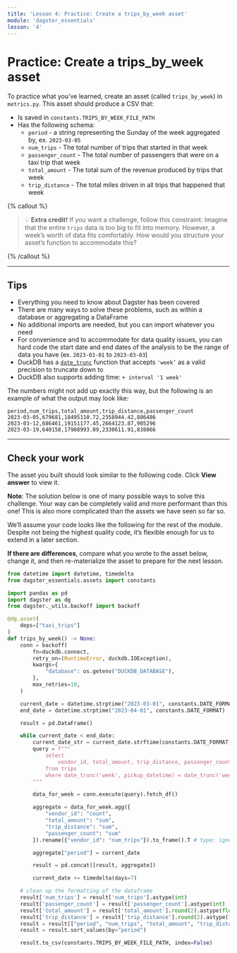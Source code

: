 ```yaml
---
title: 'Lesson 4: Practice: Create a trips_by_week asset'
module: 'dagster_essentials'
lesson: '4'
---
```


# Practice: Create a trips_by_week asset

To practice what you’ve learned, create an asset (called `trips_by_week`) in `metrics.py`. This asset should produce a CSV that:

- Is saved in `constants.TRIPS_BY_WEEK_FILE_PATH`
- Has the following schema:
  - `period` - a string representing the Sunday of the week aggregated by, ex. `2023-03-05`
  - `num_trips` - The total number of trips that started in that week
  - `passenger_count` - The total number of passengers that were on a taxi trip that week
  - `total_amount` - The total sum of the revenue produced by trips that week
  - `trip_distance` - The total miles driven in all trips that happened that week

{% callout %}

> 💡 **Extra credit!** If you want a challenge, follow this constraint:
> Imagine that the entire `trips` data is too big to fit into memory. However, a week’s worth of data fits comfortably. How would you structure your asset’s function to accommodate this?

{% /callout %}

---

## Tips

- Everything you need to know about Dagster has been covered
- There are many ways to solve these problems, such as within a database or aggregating a DataFrame
- No additional imports are needed, but you can import whatever you need
- For convenience and to accommodate for data quality issues, you can hard code the start date and end dates of the analysis to be the range of data you have (ex. `2023-03-01` to `2023-03-03`)
- DuckDB has a [`date_trunc`](https://duckdb.org/docs/sql/functions/date.html#date-functions) function that accepts `'week’` as a valid precision to truncate down to
- DuckDB also supports adding time: `+ interval '1 week'`

The numbers might not add up exactly this way, but the following is an example of what the output may look like:

```shell
period,num_trips,total_amount,trip_distance,passenger_count
2023-03-05,679681,18495110.72,2358944.42,886486
2023-03-12,686461,19151177.45,2664123.87,905296
2023-03-19,640158,17908993.09,2330611.91,838066
```

---

## Check your work

The asset you built should look similar to the following code. Click **View answer** to view it.

**Note**: The solution below is one of many possible ways to solve this challenge. Your way can be completely valid and more performant than this one! This is also more complicated than the assets we have seen so far so.

We’ll assume your code looks like the following for the rest of the module. Despite not being the highest quality code, it’s flexible enough for us to extend in a later section.

**If there are differences**, compare what you wrote to the asset below, change it, and then re-materialize the asset to prepare for the next lesson.

```python {% obfuscated="true" %}
from datetime import datetime, timedelta
from dagster_essentials.assets import constants

import pandas as pd
import dagster as dg
from dagster._utils.backoff import backoff

@dg.asset(
    deps=["taxi_trips"]
)
def trips_by_week() -> None:
    conn = backoff(
        fn=duckdb.connect,
        retry_on=(RuntimeError, duckdb.IOException),
        kwargs={
            "database": os.getenv("DUCKDB_DATABASE"),
        },
        max_retries=10,
    )

    current_date = datetime.strptime("2023-03-01", constants.DATE_FORMAT)
    end_date = datetime.strptime("2023-04-01", constants.DATE_FORMAT)

    result = pd.DataFrame()

    while current_date < end_date:
        current_date_str = current_date.strftime(constants.DATE_FORMAT)
        query = f"""
            select
                vendor_id, total_amount, trip_distance, passenger_count
            from trips
            where date_trunc('week', pickup_datetime) = date_trunc('week', '{current_date_str}'::date)
        """

        data_for_week = conn.execute(query).fetch_df()

        aggregate = data_for_week.agg({
            "vendor_id": "count",
            "total_amount": "sum",
            "trip_distance": "sum",
            "passenger_count": "sum"
        }).rename({"vendor_id": "num_trips"}).to_frame().T # type: ignore

        aggregate["period"] = current_date

        result = pd.concat([result, aggregate])

        current_date += timedelta(days=7)

    # clean up the formatting of the dataframe
    result['num_trips'] = result['num_trips'].astype(int)
    result['passenger_count'] = result['passenger_count'].astype(int)
    result['total_amount'] = result['total_amount'].round(2).astype(float)
    result['trip_distance'] = result['trip_distance'].round(2).astype(float)
    result = result[["period", "num_trips", "total_amount", "trip_distance", "passenger_count"]]
    result = result.sort_values(by="period")

    result.to_csv(constants.TRIPS_BY_WEEK_FILE_PATH, index=False)
```
